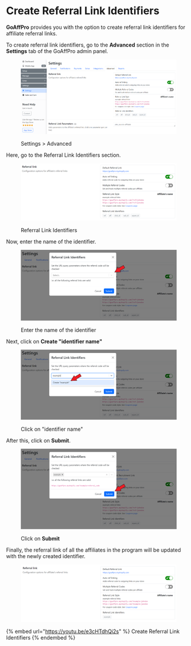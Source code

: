 # Create Referral Link Identifiers

**GoAffPro** provides you with the option to create referral link identifiers for affiliate referral links.

To create referral link identifiers, go to the **Advanced** section in the **Settings** tab of the GoAffPro admin panel.

<figure><img src="../../../.gitbook/assets/image (25).png" alt=""><figcaption><p>Settings > Advanced</p></figcaption></figure>

Here, go to the Referral Link Identifiers section.

<figure><img src="../../../.gitbook/assets/image (26).png" alt=""><figcaption><p>Referral Link Identifiers</p></figcaption></figure>

Now, enter the name of the identifier.

<figure><img src="../../../.gitbook/assets/Screenshot 2024-09-30 1244615.png" alt=""><figcaption><p>Enter the name of the identifier</p></figcaption></figure>

Next, click on **Create "identifier name"**

<figure><img src="../../../.gitbook/assets/Screenshot 2024-09-30 123632.png" alt=""><figcaption><p>Click on "identifier name"</p></figcaption></figure>

After this, click on **Submit**.

<figure><img src="../../../.gitbook/assets/Screenshot 2024-09-30 123341.png" alt=""><figcaption><p>Click on <strong>Submit</strong></p></figcaption></figure>

Finally, the referral link of all the affiliates in the program will be updated with the newly created identifier.

<figure><img src="../../../.gitbook/assets/image (27).png" alt=""><figcaption></figcaption></figure>

{% embed url="https://youtu.be/e3cHTdhQi2s" %}
Create Referral Link Identifiers
{% endembed %}
